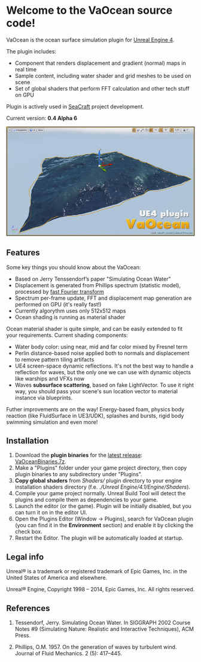 Welcome to the VaOcean source code!
===================================

VaOcean is the ocean surface simulation plugin for [Unreal Engine 4](https://www.unrealengine.com/).

The plugin includes:

* Component that renders displacement and gradient (normal) maps in real time
* Sample content, including water shader and grid meshes to be used on scene
* Set of global shaders that perform FFT calculation and other tech stuff on GPU

Plugin is actively used in [SeaCraft](http://seacraft.sc) project development.

Current version: **0.4 Alpha 6**

![SCREENSHOT](SCREENSHOT.jpg)


Features
--------

Some key things you should know about the VaOcean:

* Based on Jerry Tenssendorf’s paper "Simulating Ocean Water"
* Displacement is generated from Phillips spectrum (statistic model), processed by [fast Fourier transform](http://en.wikipedia.org/wiki/Fast_Fourier_transform)
* Spectrum per-frame update, FFT and displacement map generation are performed on GPU (it's really fast!)
* Currently algorythm uses only 512x512 maps
* Ocean shading is running as material shader

Ocean material shader is quite simple, and can be easily extended to fit your requirements. Current shading components:

* Water body color: using near, mid and far color mixed by Fresnel term
* Perlin distance-based noise applied both to normals and displacement to remove pattern tiling artifacts
* UE4 screen-space dynamic reflections. It's not the best way to handle a reflection for waves, but the only one we can use with dynamic objects like warships and VFXs now
* Waves **subsurface scattering**, based on fake LightVector. To use it right way, you should pass your scene's sun location vector to material instance via blueprints.

Futher improvements are on the way! Energy-based foam, physics body reaction (like FluidSurface in UE3/UDK), splashes and bursts, rigid body swimming simulation and even more!


Installation
------------

1. Download the **plugin binaries** for the [latest release](https://github.com/ufna/VaOcean/releases/tag/0.4-a6): [VaOceanBinaries.7z](https://github.com/ufna/VaOcean/releases/download/0.4-a6/VaOceanBinaries.7z).
1. Make a "Plugins" folder under your game project directory, then copy plugin binaries to any subdirectory under "Plugins".
1. **Copy global shaders** from *Shaders/* plugin directory to your engine installation shaders directory (f.e. *./Unreal Engine/4.1/Engine/Shaders*).
1. Compile your game project normally. Unreal Build Tool will detect the plugins and compile them as dependencies to your game.
1. Launch the editor (or the game). Plugin will be initially disabled, but you can turn it on in the editor UI.
1. Open the Plugins Editor (Window -> Plugins), search for VaOcean plugin (you can find it in the **Environment** section) and enable it by clicking the check box.
1. Restart the Editor. The plugin will be automatically loaded at startup.


Legal info
----------

Unreal® is a trademark or registered trademark of Epic Games, Inc. in the United States of America and elsewhere.

Unreal® Engine, Copyright 1998 – 2014, Epic Games, Inc. All rights reserved.



References
----------

1. Tessendorf, Jerry. Simulating Ocean Water. In SIGGRAPH 2002 Course Notes #9 (Simulating Nature: Realistic and Interactive Techniques), ACM Press.

1. Phillips, O.M. 1957. On the generation of waves by turbulent wind. Journal of Fluid Mechanics. 2 (5): 417–445.

